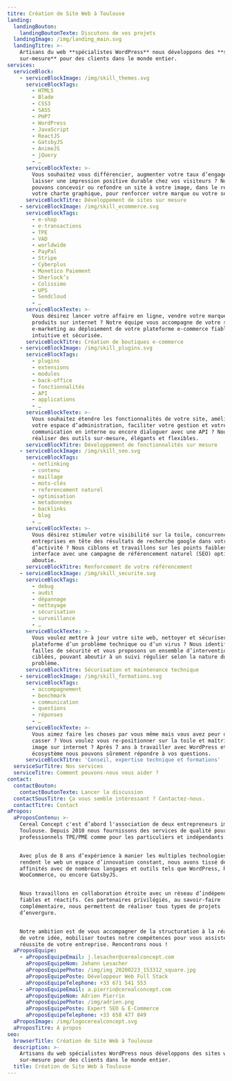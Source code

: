 ```yaml
---
titre: Création de Site Web à Toulouse
landing:
  landingBouton:
    landingBoutonTexte: Discutons de vos projets
  landingImage: /img/landing_main.svg
  landingTitre: >-
    Artisans du web **spécialistes WordPress** nous développons des **sites web
    sur-mesure** pour des clients dans le monde entier.
services:
  serviceBlock:
    - serviceBlockImage: /img/skill_themes.svg
      serviceBlockTags:
        - HTML5
        - Blade
        - CSS3
        - SASS
        - PHP7
        - WordPress
        - JavaScript
        - ReactJS
        - GatsbyJS
        - AnimeJS
        - jQuery
        - …
      serviceBlockTexte: >-
        Vous souhaitez vous différencier, augmenter votre taux d’engagement ou
        laisser une impression positive durable chez vos visiteurs ? Nous
        pouvons concevoir ou refondre un site à votre image, dans le respect de
        votre charte graphique, pour renforcer votre marque ou votre service.
      serviceBlockTitre: Développement de sites sur mesure
    - serviceBlockImage: /img/skill_ecommerce.svg
      serviceBlockTags:
        - e-shop
        - e-transactions
        - TPE
        - VAD
        - worldwide
        - PayPal
        - Stripe
        - Cyberplus
        - Monetico Paiement
        - Sherlock’s
        - Colissimo
        - UPS
        - Sendcloud
        - …
      serviceBlockTexte: >-
        Vous désirez lancer votre affaire en ligne, vendre votre marque et vos
        produits sur internet ? Notre équipe vous accompagne de votre stratégie
        e-marketing au déploiement de votre plateforme e-commerce fiable,
        intuitive et sécurisée.
      serviceBlockTitre: Création de boutiques e-commerce
    - serviceBlockImage: /img/skill_plugins.svg
      serviceBlockTags:
        - plugins
        - extensions
        - modules
        - back-office
        - fonctionnalités
        - API
        - applications
        - …
      serviceBlockTexte: >-
        Vous souhaitez étendre les fonctionnalités de votre site, améliorer
        votre espace d’administration, faciliter votre gestion et votre
        communication en interne ou encore dialoguer avec une API ? Nous pouvons
        réaliser des outils sur-mesure, élégants et flexibles.
      serviceBlockTitre: Développement de fonctionnalités sur mesure
    - serviceBlockImage: /img/skill_seo.svg
      serviceBlockTags:
        - netlinking
        - contenu
        - maillage
        - mots-clés
        - referencement naturel
        - optimisation
        - metadonnées
        - backlinks
        - blog
        - …
      serviceBlockTexte: >-
        Vous désirez stimuler votre visibilité sur la toile, concurrencer les
        entreprises en tête des résultats de recherche google dans votre secteur
        d’activité ? Nous ciblons et travaillons sur les points faibles de votre
        interface avec une campagne de référencement naturel (SEO) optimale et
        aboutie.
      serviceBlockTitre: Renforcement de votre référencement
    - serviceBlockImage: /img/skill_securite.svg
      serviceBlockTags:
        - debug
        - audit
        - dépannage
        - nettoyage
        - sécurisation
        - surveillance
        - …
      serviceBlockTexte: >-
        Vous voulez mettre à jour votre site web, nettoyer et sécuriser votre
        plateforme d’un problème technique ou d’un virus ? Nous identifions les
        failles de sécurité et vous proposons un ensemble d’interventions
        ciblées, pouvant aboutir à un suivi régulier selon la nature du
        problème.
      serviceBlockTitre: Sécurisation et maintenance technique
    - serviceBlockImage: /img/skill_formations.svg
      serviceBlockTags:
        - accompagnement
        - benchmark
        - communication
        - questions
        - réponses
        - …
      serviceBlockTexte: >-
        Vous aimez faire les choses par vous même mais vous avez peur de tout
        casser ? Vous voulez vous re-positionner sur la toile et maîtriser votre
        image sur internet ? Après 7 ans à travailler avec WordPress et son
        écosystème nous pouvons sûrement répondre à vos questions.
      serviceBlockTitre: 'Conseil, expertise technique et formations'
  serviceSurTitre: Nos services
  serviceTitre: Comment pouvons-nous vous aider ?
contact:
  contactBouton:
    contactBoutonTexte: Lancer la discussion
  contactSousTitre: Ça vous semble intéressant ? Contactez-nous.
  contactTitre: Contact
aPropos:
  aProposContenu: >-
    Cereal Concept c'est d’abord l'association de deux entrepreneurs implantés à
    Toulouse. Depuis 2010 nous fournissons des services de qualité pour les
    professionnels TPE/PME comme pour les particuliers et indépendants.


    Avec plus de 8 ans d’expérience à manier les multiples technologies qui
    rendent le web un espace d’innovation constant, nous avons tissé des
    affinités avec de nombreux langages et outils tels que WordPress, React,
    WooCommerce, ou encore GatsbyJS.


    Nous travaillons en collaboration étroite avec un réseau d’indépendants
    fiables et réactifs. Ces partenaires privilégiés, au savoir-faire
    complémentaire, nous permettent de réaliser tous types de projets
    d’envergure.


    Notre ambition est de vous accompagner de la structuration à la réalisation
    de votre idée, mobiliser toutes notre compétences pour vous assister dans la
    réussite de votre entreprise. Rencontrons nous !
  aProposEquipe:
    - aProposEquipeEmail: j.lesacher@cerealconcept.com
      aProposEquipeNom: Johann Lesacher
      aProposEquipePhoto: /img/img_20200223_153312_square.jpg
      aProposEquipePoste: Développeur Web Full Stack
      aProposEquipeTelephone: +33 671 541 553
    - aProposEquipeEmail: a.pierrin@cerealconcept.com
      aProposEquipeNom: Adrien Pierrin
      aProposEquipePhoto: /img/adrien.png
      aProposEquipePoste: Expert SEO & E-Commerce
      aProposEquipeTelephone: +33 658 477 849
  aProposImage: /img/logocerealconcept.svg
  aProposTitre: A propos
seo:
  browserTitle: Création de Site Web à Toulouse
  description: >-
    Artisans du web spécialistes WordPress nous développons des sites web
    sur-mesure pour des clients dans le monde entier.
  title: Création de Site Web à Toulouse
---
```


